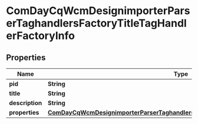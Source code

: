 

# ComDayCqWcmDesignimporterParserTaghandlersFactoryTitleTagHandlerFactoryInfo

## Properties

Name | Type | Description | Notes
------------ | ------------- | ------------- | -------------
**pid** | **String** |  |  [optional]
**title** | **String** |  |  [optional]
**description** | **String** |  |  [optional]
**properties** | [**ComDayCqWcmDesignimporterParserTaghandlersFactoryTitleTagHandlerFactoryProperties**](ComDayCqWcmDesignimporterParserTaghandlersFactoryTitleTagHandlerFactoryProperties.md) |  |  [optional]



